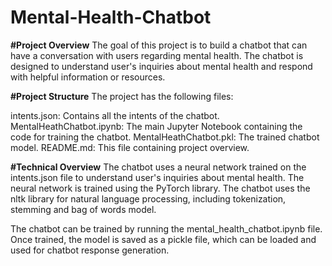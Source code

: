 # Mental-Health-Chatbot
**#Project Overview**
The goal of this project is to build a chatbot that can have a conversation with users regarding mental health. The chatbot is designed to understand user's inquiries about mental health and respond with helpful information or resources.

**#Project Structure**
The project has the following files:

intents.json: Contains all the intents of the chatbot.
MentalHeathChatbot.ipynb: The main Jupyter Notebook containing the code for training the chatbot.
MentalHeathChatbot.pkl: The trained chatbot model.
README.md: This file containing project overview.


**#Technical Overview**
The chatbot uses a neural network trained on the intents.json file to understand user's inquiries about mental health. The neural network is trained using the PyTorch library. The chatbot uses the nltk library for natural language processing, including tokenization, stemming and bag of words model.

The chatbot can be trained by running the mental_health_chatbot.ipynb file. Once trained, the model is saved as a pickle file, which can be loaded and used for chatbot response generation.
